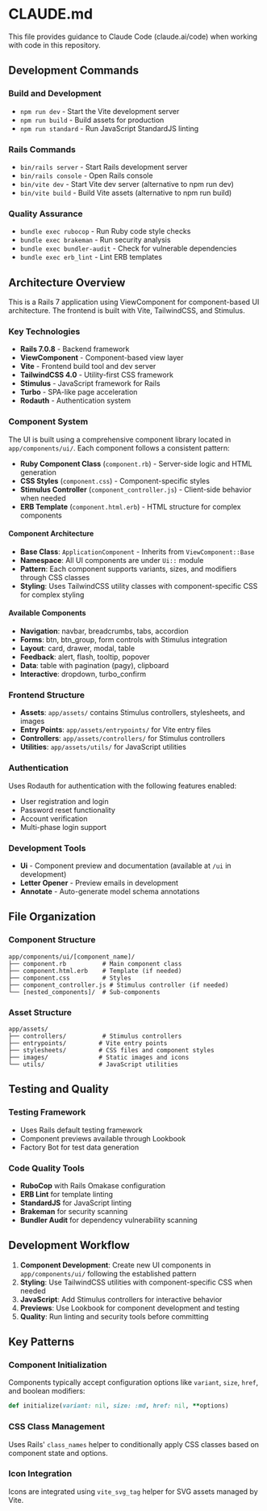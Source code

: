# CLAUDE.md

This file provides guidance to Claude Code (claude.ai/code) when working with code in this repository.

## Development Commands

### Build and Development
- `npm run dev` - Start the Vite development server
- `npm run build` - Build assets for production
- `npm run standard` - Run JavaScript StandardJS linting

### Rails Commands
- `bin/rails server` - Start Rails development server
- `bin/rails console` - Open Rails console
- `bin/vite dev` - Start Vite dev server (alternative to npm run dev)
- `bin/vite build` - Build Vite assets (alternative to npm run build)

### Quality Assurance
- `bundle exec rubocop` - Run Ruby code style checks
- `bundle exec brakeman` - Run security analysis
- `bundle exec bundler-audit` - Check for vulnerable dependencies
- `bundle exec erb_lint` - Lint ERB templates

## Architecture Overview

This is a Rails 7 application using ViewComponent for component-based UI architecture. The frontend is built with Vite, TailwindCSS, and Stimulus.

### Key Technologies
- **Rails 7.0.8** - Backend framework
- **ViewComponent** - Component-based view layer
- **Vite** - Frontend build tool and dev server
- **TailwindCSS 4.0** - Utility-first CSS framework
- **Stimulus** - JavaScript framework for Rails
- **Turbo** - SPA-like page acceleration
- **Rodauth** - Authentication system

### Component System
The UI is built using a comprehensive component library located in `app/components/ui/`. Each component follows a consistent pattern:

- **Ruby Component Class** (`component.rb`) - Server-side logic and HTML generation
- **CSS Styles** (`component.css`) - Component-specific styles
- **Stimulus Controller** (`component_controller.js`) - Client-side behavior when needed
- **ERB Template** (`component.html.erb`) - HTML structure for complex components

#### Component Architecture
- **Base Class**: `ApplicationComponent` - Inherits from `ViewComponent::Base`
- **Namespace**: All UI components are under `Ui::` module
- **Pattern**: Each component supports variants, sizes, and modifiers through CSS classes
- **Styling**: Uses TailwindCSS utility classes with component-specific CSS for complex styling

#### Available Components
- **Navigation**: navbar, breadcrumbs, tabs, accordion
- **Forms**: btn, btn_group, form controls with Stimulus integration
- **Layout**: card, drawer, modal, table
- **Feedback**: alert, flash, tooltip, popover
- **Data**: table with pagination (pagy), clipboard
- **Interactive**: dropdown, turbo_confirm

### Frontend Structure
- **Assets**: `app/assets/` contains Stimulus controllers, stylesheets, and images
- **Entry Points**: `app/assets/entrypoints/` for Vite entry files
- **Controllers**: `app/assets/controllers/` for Stimulus controllers
- **Utilities**: `app/assets/utils/` for JavaScript utilities

### Authentication
Uses Rodauth for authentication with the following features enabled:
- User registration and login
- Password reset functionality
- Account verification
- Multi-phase login support

### Development Tools
- **Ui** - Component preview and documentation (available at `/ui` in development)
- **Letter Opener** - Preview emails in development
- **Annotate** - Auto-generate model schema annotations

## File Organization

### Component Structure
```
app/components/ui/[component_name]/
├── component.rb          # Main component class
├── component.html.erb    # Template (if needed)
├── component.css         # Styles
├── component_controller.js # Stimulus controller (if needed)
└── [nested_components]/  # Sub-components
```

### Asset Structure
```
app/assets/
├── controllers/          # Stimulus controllers
├── entrypoints/         # Vite entry points
├── stylesheets/         # CSS files and component styles
├── images/              # Static images and icons
└── utils/               # JavaScript utilities
```

## Testing and Quality

### Testing Framework
- Uses Rails default testing framework
- Component previews available through Lookbook
- Factory Bot for test data generation

### Code Quality Tools
- **RuboCop** with Rails Omakase configuration
- **ERB Lint** for template linting
- **StandardJS** for JavaScript linting
- **Brakeman** for security scanning
- **Bundler Audit** for dependency vulnerability scanning

## Development Workflow

1. **Component Development**: Create new UI components in `app/components/ui/` following the established pattern
2. **Styling**: Use TailwindCSS utilities with component-specific CSS when needed
3. **JavaScript**: Add Stimulus controllers for interactive behavior
4. **Previews**: Use Lookbook for component development and testing
5. **Quality**: Run linting and security tools before committing

## Key Patterns

### Component Initialization
Components typically accept configuration options like `variant`, `size`, `href`, and boolean modifiers:
```ruby
def initialize(variant: nil, size: :md, href: nil, **options)
```

### CSS Class Management
Uses Rails' `class_names` helper to conditionally apply CSS classes based on component state and options.

### Icon Integration
Icons are integrated using `vite_svg_tag` helper for SVG assets managed by Vite.

